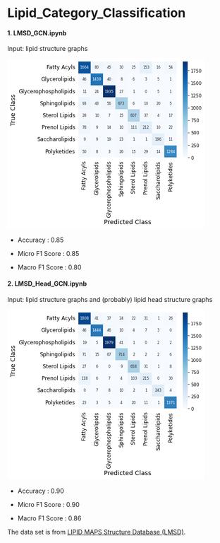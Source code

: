 # Lipid_Category_Classification


#### 1. LMSD_GCN.ipynb

Input: lipid structure graphs

<img src="https://github.com/mhlee216/Lipid_Category_Classification/blob/main/conf1.png">

- Accuracy : 0.85

- Micro F1 Score : 0.85

- Macro F1 Score : 0.80


#### 2. LMSD_Head_GCN.ipynb

Input: lipid structure graphs and (probably) lipid head structure graphs

<img src="https://github.com/mhlee216/Lipid_Category_Classification/blob/main/conf2.png">

- Accuracy : 0.90

- Micro F1 Score : 0.90

- Macro F1 Score : 0.86


The data set is from <a href="https://www.lipidmaps.org/databases/lmsd/overview">LIPID MAPS Structure Database (LMSD)</a>.

